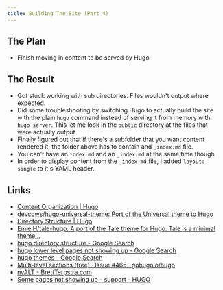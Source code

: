 ```yaml
---
title: Building The Site (Part 4)
---
```


The Plan
--------

- Finish moving in content to be served by Hugo

The Result
----------

- Got stuck working with sub directories. Files wouldn't output where expected. 
- Did some troubleshooting by switching Hugo to actually build the site with the plain `hugo` command instead of serving it from memory with `hugo server`. This let me look in the `public` directory at the files that were actually output.
- Finally figured out that if there's a subfolder that you want content rendered it, the folder above has to contain and `_index.md` file. 
- You can't have an `index.md` and an `_index.md` at the same time though
- In order to display content from the `_index.md` file, I added `layout: single` to it's YAML header.


Links
-----

- [Content Organization | Hugo](https://gohugo.io/content-management/organization/)
- [devcows/hugo-universal-theme: Port of the Universal theme to Hugo](https://github.com/devcows/hugo-universal-theme)
- [Directory Structure | Hugo](https://gohugo.io/getting-started/directory-structure/)
- [EmielH/tale-hugo: A port of the Tale theme for Hugo. Tale is a minimal theme...](https://github.com/EmielH/tale-hugo)
- [hugo directory structure - Google Search](https://www.google.com/search?client=safari&rls=en&q=hugo+directory+structure&ie=UTF-8&oe=UTF-8)
- [hugo lower level pages not showing up - Google Search](https://www.google.com/search?client=safari&rls=en&q=hugo+lower+level+pages+not+showing+up&ie=UTF-8&oe=UTF-8)
- [hugo themes - Google Search](https://www.google.com/search?client=safari&rls=en&q=hugo+themes&ie=UTF-8&oe=UTF-8)
- [Multi-level sections (tree) · Issue #465 · gohugoio/hugo](https://github.com/gohugoio/hugo/issues/465)
- [nvALT - BrettTerpstra.com](https://brettterpstra.com/projects/nvalt/)
- [Some pages not showing up - support - HUGO](https://discourse.gohugo.io/t/some-pages-not-showing-up/8118/4)


